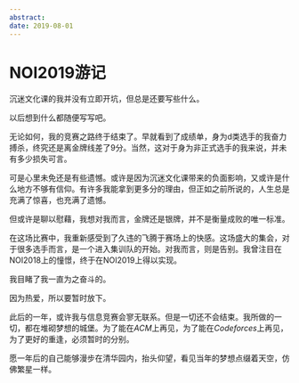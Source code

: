 ```yaml
---
abstract: 
date: 2019-08-01
---
```


# NOI2019游记

沉迷文化课的我并没有立即开坑，但总是还要写些什么。

以后想到什么都随便写写吧。

无论如何，我的竞赛之路终于结束了。早就看到了成绩单，身为d类选手的我奋力搏杀，终究还是离金牌线差了9分。当然，这对于身为非正式选手的我来说，并未有多少损失可言。

可是心里未免还是有些遗憾。或许是因为沉迷文化课带来的负面影响，又或许是什么地方不够有信仰。有许多我能拿到更多分的理由，但正如之前所说的，人生总是充满了惊喜，也充满了遗憾。

但或许是聊以慰藉，我想对我而言，金牌还是银牌，并不是衡量成败的唯一标准。

在这场比赛中，我重新感受到了久违的飞腾于赛场上的快感。这场盛大的集会，对于很多选手而言，是一个进入集训队的开始。对我而言，则是告别。我曾注目在NOI2018上的憧憬，终于在NOI2019上得以实现。

我目睹了我一直为之奋斗的。

因为热爱，所以要暂时放下。

此后的一年，或许我与信息竞赛会寥无联系。但是一切还不会结束。我所做的一切，都在堆砌梦想的城堡。为了能在$ACM$上再见，为了能在$Codeforces$上再见，为了更好的重逢，必须暂时的分别。

愿一年后的自己能够漫步在清华园内，抬头仰望，看见当年的梦想点缀着天空，仿佛繁星一样。